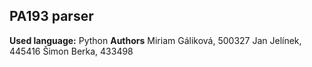 ## PA193 parser


**Used language:** Python
**Authors**
Miriam Gáliková, 500327
Jan Jelínek, 445416
Šimon Berka, 433498
